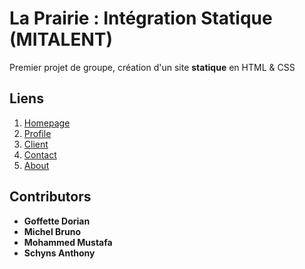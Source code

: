 # La Prairie : Intégration Statique (MITALENT)

Premier projet de groupe, création d'un site **statique** en HTML & CSS

## Liens

1. [Homepage](https://faking-it.github.io/Integration-Statique-MITALENT/)
2. [Profile](https://faking-it.github.io/Integration-Statique-MITALENT/profile.html)
3. [Client](https://faking-it.github.io/Integration-Statique-MITALENT/client.html)
4. [Contact](https://faking-it.github.io/Integration-Statique-MITALENT/contact.html)
5. [About](https://faking-it.github.io/Integration-Statique-MITALENT/about.html)

## Contributors

- **Goffette Dorian**
- **Michel Bruno**
- **Mohammed Mustafa**
- **Schyns Anthony**

